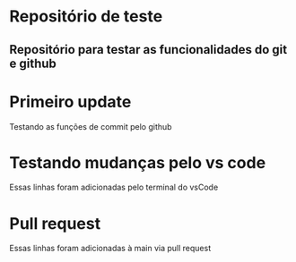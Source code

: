 # Repositório de teste
Repositório para testar as funcionalidades do git e github
---
# Primeiro update
Testando as funções de commit pelo github

# Testando mudanças pelo vs code
Essas linhas foram adicionadas pelo terminal do vsCode

# Pull request
Essas linhas foram adicionadas à main via pull request